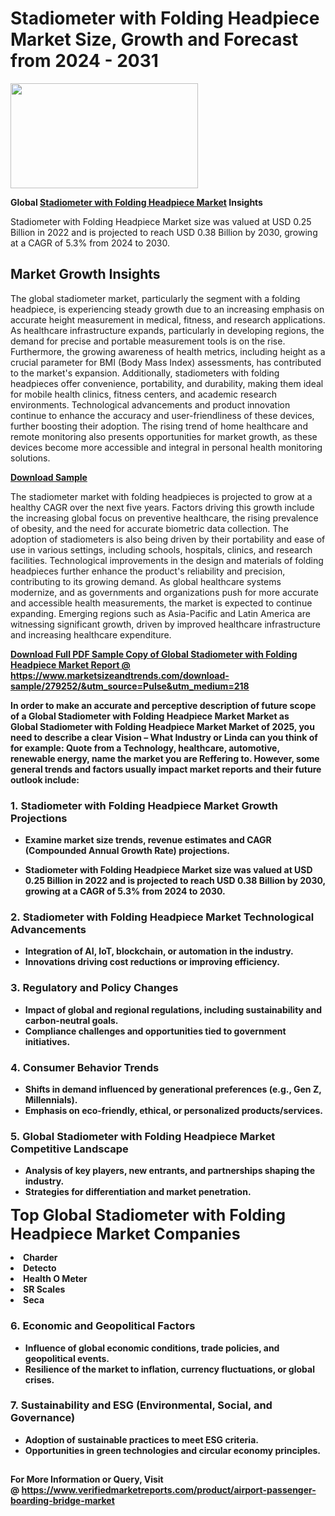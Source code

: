 <H1>Stadiometer with Folding Headpiece Market Size, Growth and Forecast from 2024 - 2031</H1><img class="aligncenter size-medium wp-image-584254" src="https://thirdeyenews.in/wp-content/uploads/2024/09/Global-Market-Research-300x168.jpeg" alt="" width="300" height="168" /><p><strong>Global&nbsp;<a href="https://www.marketsizeandtrends.com/download-sample/279252/&amp;utm_source=Pulse&amp;utm_medium=218">Stadiometer with Folding Headpiece Market</a> Insights</strong></p><p>Stadiometer with Folding Headpiece Market size was valued at USD 0.25 Billion in 2022 and is projected to reach USD 0.38 Billion by 2030, growing at a CAGR of 5.3% from 2024 to 2030.</p><p><h2>Market Growth Insights</h2> <p>The global stadiometer market, particularly the segment with a folding headpiece, is experiencing steady growth due to an increasing emphasis on accurate height measurement in medical, fitness, and research applications. As healthcare infrastructure expands, particularly in developing regions, the demand for precise and portable measurement tools is on the rise. Furthermore, the growing awareness of health metrics, including height as a crucial parameter for BMI (Body Mass Index) assessments, has contributed to the market's expansion. Additionally, stadiometers with folding headpieces offer convenience, portability, and durability, making them ideal for mobile health clinics, fitness centers, and academic research environments. Technological advancements and product innovation continue to enhance the accuracy and user-friendliness of these devices, further boosting their adoption. The rising trend of home healthcare and remote monitoring also presents opportunities for market growth, as these devices become more accessible and integral in personal health monitoring solutions.</p> <p><strong><a href="#">Download Sample</a></strong></p> <p>The stadiometer market with folding headpieces is projected to grow at a healthy CAGR over the next five years. Factors driving this growth include the increasing global focus on preventive healthcare, the rising prevalence of obesity, and the need for accurate biometric data collection. The adoption of stadiometers is also being driven by their portability and ease of use in various settings, including schools, hospitals, clinics, and research facilities. Technological improvements in the design and materials of folding headpieces further enhance the product's reliability and precision, contributing to its growing demand. As global healthcare systems modernize, and as governments and organizations push for more accurate and accessible health measurements, the market is expected to continue expanding. Emerging regions such as Asia-Pacific and Latin America are witnessing significant growth, driven by improved healthcare infrastructure and increasing healthcare expenditure. <p><strong><a href="#"></p><p><span class=""><strong>Download Full PDF Sample Copy of Global Stadiometer with Folding Headpiece Market Report</strong> @ <a href="https://www.marketsizeandtrends.com/download-sample/279252/&amp;utm_source=Pulse&amp;utm_medium=218" target="_blank">https://www.marketsizeandtrends.com/download-sample/279252/&amp;utm_source=Pulse&amp;utm_medium=218</a></span></p><p>In order to make an accurate and perceptive description of future scope of a Global&nbsp;Stadiometer with Folding Headpiece Market Market as Global&nbsp;Stadiometer with Folding Headpiece Market Market of 2025, you need to describe a clear Vision &ndash; What Industry or Linda can you think of for example: Quote from a Technology, healthcare, automotive, renewable energy, name the market you are Reffering to. However, some general trends and factors usually impact market reports and their future outlook include:</p><h3>1.&nbsp;<strong>Stadiometer with Folding Headpiece Market Growth Projections</strong></h3><ul><li>Examine market size trends, revenue estimates and CAGR (Compounded Annual Growth Rate) projections.</li><li><p>Stadiometer with Folding Headpiece Market size was valued at USD 0.25 Billion in 2022 and is projected to reach USD 0.38 Billion by 2030, growing at a CAGR of 5.3% from 2024 to 2030.</p></li></ul><h3>2.&nbsp;<strong>Stadiometer with Folding Headpiece Market Technological Advancements</strong></h3><ul><li>Integration of AI, IoT, blockchain, or automation in the industry.</li><li>Innovations driving cost reductions or improving efficiency.</li></ul><h3>3.&nbsp;<strong>Regulatory and Policy Changes</strong></h3><ul><li>Impact of global and regional regulations, including sustainability and carbon-neutral goals.</li><li>Compliance challenges and opportunities tied to government initiatives.</li></ul><h3>4.&nbsp;<strong>Consumer Behavior Trends</strong></h3><ul><li>Shifts in demand influenced by generational preferences (e.g., Gen Z, Millennials).</li><li>Emphasis on eco-friendly, ethical, or personalized products/services.</li></ul><h3>5.&nbsp;<strong>Global Stadiometer with Folding Headpiece Market Competitive Landscape</strong></h3><ul><li>Analysis of key players, new entrants, and partnerships shaping the industry.</li><li>Strategies for differentiation and market penetration.</li></ul><p data-pm-slice="1 1 []"><span style="color: inherit; font-family: inherit; font-size: 25px;">Top Global Stadiometer with Folding Headpiece Market Companies</span></p><div class="" data-test-id=""><p><li>Charder</li><li> Detecto</li><li> Health O Meter</li><li> SR Scales</li><li> Seca</li></p></div><h3>6.&nbsp;<strong>Economic and Geopolitical Factors</strong></h3><ul><li>Influence of global economic conditions, trade policies, and geopolitical events.</li><li>Resilience of the market to inflation, currency fluctuations, or global crises.</li></ul><h3>7.&nbsp;<strong>Sustainability and ESG (Environmental, Social, and Governance)</strong></h3><ul><li>Adoption of sustainable practices to meet ESG criteria.</li><li>Opportunities in green technologies and circular economy principles.</li></ul><h2><strong style="font-size: 14px;">For More Information or Query, Visit @&nbsp;</strong><a style="background-color: #ffffff; font-size: 14px;" href="https://www.marketsizeandtrends.com/report/stadiometer-with-folding-headpiece-market/" target="_blank">https://www.verifiedmarketreports.com/product/airport-passenger-boarding-bridge-market</a></h2>
